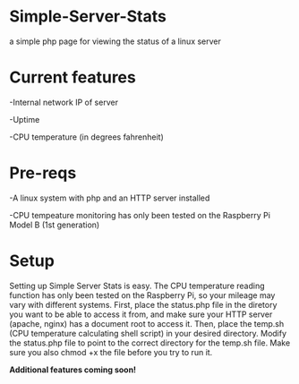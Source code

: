 # Simple-Server-Stats

a simple php page for viewing the status of a linux server

Current features
================
-Internal network IP of server

-Uptime

-CPU temperature (in degrees fahrenheit)

Pre-reqs
========
-A linux system with php and an HTTP server installed 

-CPU tempeature monitoring has only been tested on the Raspberry Pi Model B (1st generation)

Setup
=====
Setting up Simple Server Stats is easy. The CPU temperature reading function has only been tested on the Raspberry Pi, so your mileage may vary with different systems. First, place the status.php file in the diretory you want to be able to access it from, and make sure your HTTP server (apache, nginx) has a document root to access it. Then, place the temp.sh (CPU temperature calculating shell script) in your desired directory. Modify the status.php file to point to the correct directory for the temp.sh file. Make sure you also chmod +x the file before you try to run it. 

**Additional features coming soon!**

